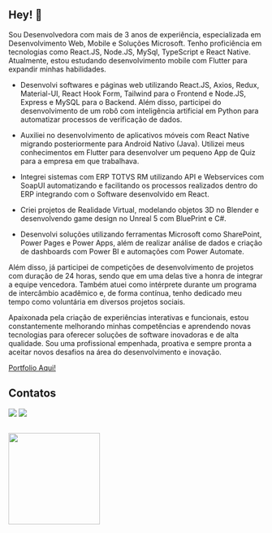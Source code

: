 ## Hey! 👋

Sou Desenvolvedora com mais de 3 anos de experiência, especializada em Desenvolvimento Web, Mobile e Soluções Microsoft. Tenho proficiência em tecnologias como React.JS, Node.JS, MySql, TypeScript e React Native. Atualmente, estou estudando desenvolvimento mobile com Flutter para expandir minhas habilidades.

- Desenvolvi softwares e páginas web utilizando React.JS, Axios, Redux, Material-UI, React Hook Form, Tailwind para o Frontend e Node.JS, Express e MySQL para o Backend. Além disso, participei do desenvolvimento de um robô com inteligência artificial em Python para automatizar processos de verificação de dados.

- Auxiliei no desenvolvimento de aplicativos móveis com React Native migrando posteriormente para Android Nativo (Java). Utilizei meus conhecimentos em Flutter para desenvolver um pequeno App de Quiz para a empresa em que trabalhava.

- Integrei sistemas com ERP TOTVS RM utilizando API e Webservices com SoapUI automatizando e facilitando os processos realizados dentro do ERP integrando com o Software desenvolvido em React.

- Criei projetos de Realidade Virtual, modelando objetos 3D no Blender e desenvolvendo game design no Unreal 5 com BluePrint e C#.

- Desenvolvi soluções utilizando ferramentas Microsoft como SharePoint, Power Pages e Power Apps, além de realizar análise de dados e criação de dashboards com Power BI e automações com Power Automate.

Além disso, já participei de competições de desenvolvimento de projetos com duração de 24 horas, sendo que em uma delas tive a honra de integrar a equipe vencedora. Também atuei como intérprete durante um programa de intercâmbio acadêmico e, de forma contínua, tenho dedicado meu tempo como voluntária em diversos projetos sociais.

Apaixonada pela criação de experiências interativas e funcionais, estou constantemente melhorando minhas competências e aprendendo novas tecnologias para oferecer soluções de software inovadoras e de alta qualidade. Sou uma profissional empenhada, proativa e sempre pronta a aceitar novos desafios na área do desenvolvimento e inovação.

<div>
  <a href="https://portfolio-sand-six-12.vercel.app/" target="_blank">
    Portfolio Aqui!
  </a>
</div>

## Contatos

<div>
<a href = "mailto:evellynsilvarafael@outlook.com.br"><img loading="lazy" src="https://img.shields.io/badge/Gmail-D14836?style=for-the-badge&logo=gmail&logoColor=white" target="_blank"></a>
<a href="https://www.linkedin.com/in/evellyn-rafael/" target="_blank"><img loading="lazy" src="https://img.shields.io/badge/-LinkedIn-%230077B5?style=for-the-badge&logo=linkedin&logoColor=white" target="_blank"></a>   
</div>

##
<div>
<a href="https://github.com/EvellynRafael">
<img loading="lazy" height="180em" src="https://github-readme-stats.vercel.app/api/top-langs/?username=EvellynRafael&layout=compact&langs_count=7&theme=dracula"/> 
</div>
                    




